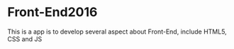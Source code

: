# Front-End2016
This is a app  is to develop several aspect about Front-End, include HTML5, CSS and JS 
